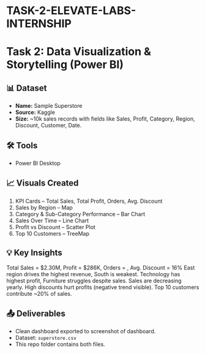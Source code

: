 # TASK-2-ELEVATE-LABS-INTERNSHIP
# Task 2: Data Visualization & Storytelling (Power BI)

## 📊 Dataset
- **Name:** Sample Superstore
- **Source:** Kaggle
- **Size:** ~10k sales records with fields like Sales, Profit, Category, Region, Discount, Customer, Date.

## 🛠 Tools
- Power BI Desktop

## 📈 Visuals Created
1. KPI Cards – Total Sales, Total Profit, Orders, Avg. Discount
2. Sales by Region – Map
3. Category & Sub-Category Performance – Bar Chart
4. Sales Over Time – Line Chart
5. Profit vs Discount – Scatter Plot
6. Top 10 Customers – TreeMap

## 💡 Key Insights
Total Sales = $2.30M, Profit = $286K, Orders = , Avg. Discount = 16%
East region drives the highest revenue, South is weakest.
Technology has highest profit, Furniture struggles despite sales.
Sales are decreasing yearly.
High discounts hurt profits (negative trend visible).
Top 10 customers contribute ~20% of sales.

## 📤 Deliverables
- Clean dashboard exported to screenshot of dashboard.
- Dataset: `superstore.csv`
- This repo folder contains both files.
